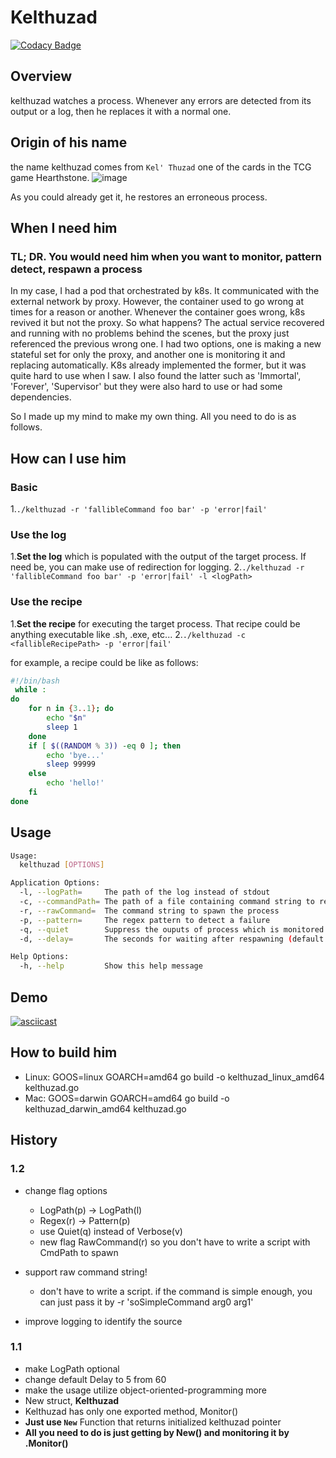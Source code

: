 # Kelthuzad

[![Codacy Badge](https://api.codacy.com/project/badge/Grade/753a3a93a96e45149d7e19fb1639fcb7)](https://app.codacy.com/app/0xF4D3C0D3/kelthuzad?utm_source=github.com&utm_medium=referral&utm_content=0xF4D3C0D3/kelthuzad&utm_campaign=Badge_Grade_Dashboard)

## Overview

kelthuzad watches a process. Whenever any errors are detected from its output or a log, then he replaces it with a normal one.

## Origin of his name

the name kelthuzad comes from `Kel' Thuzad` one of the cards in the TCG game Hearthstone.
![image](https://user-images.githubusercontent.com/19762154/56653541-d08e7480-66c8-11e9-9241-dd67a480309f.png)

As you could already get it, he restores an erroneous process.

## When I need him

### TL; DR. You would need him when you want to monitor, pattern detect, respawn a process

In my case, I had a pod that orchestrated by k8s. It communicated with the external network by proxy. However, the container used to go wrong at times for a reason or another. Whenever the container goes wrong, k8s revived it but not the proxy. So what happens? The actual service recovered and running with no problems behind the scenes, but the proxy just referenced the previous wrong one. I had two options, one is making a new stateful set for only the proxy, and another one is monitoring it and replacing automatically. K8s already implemented the former, but it was quite hard to use when I saw. I also found the latter such as 'Immortal', 'Forever', 'Supervisor' but they were also hard to use or had some dependencies.

So I made up my mind to make my own thing. All you need to do is as follows.

## How can I use him

### Basic

1.`./kelthuzad -r 'fallibleCommand foo bar' -p 'error|fail'`

### Use the log

1.**Set the log** which is populated with the output of the target process. If need be, you can make use of redirection for logging.
2.`./kelthuzad -r 'fallibleCommand foo bar' -p 'error|fail' -l <logPath>`

### Use the recipe

1.**Set the recipe** for executing the target process. That recipe could be anything executable like .sh, .exe, etc...
2.`./kelthuzad -c <fallibleRecipePath> -p 'error|fail'`

for example, a recipe could be like as follows:

```sh
#!/bin/bash
 while :
do
    for n in {3..1}; do
        echo "$n"
        sleep 1
    done
    if [ $((RANDOM % 3)) -eq 0 ]; then
        echo 'bye...'
        sleep 99999
    else
        echo 'hello!'
    fi
done
```

## Usage

```sh
Usage:
  kelthuzad [OPTIONS]

Application Options:
  -l, --logPath=     The path of the log instead of stdout
  -c, --commandPath= The path of a file containing command string to respawn the process
  -r, --rawCommand=  The command string to spawn the process
  -p, --pattern=     The regex pattern to detect a failure
  -q, --quiet        Suppress the ouputs of process which is monitored
  -d, --delay=       The seconds for waiting after respawning (default: 5)

Help Options:
  -h, --help         Show this help message
```

## Demo

[![asciicast](https://asciinema.org/a/242769.svg)](https://asciinema.org/a/242769)

## How to build him

- Linux: GOOS=linux GOARCH=amd64 go build -o kelthuzad_linux_amd64 kelthuzad.go
- Mac: GOOS=darwin GOARCH=amd64 go build -o kelthuzad_darwin_amd64 kelthuzad.go

## History

### 1.2

- change flag options
  - LogPath(p) -> LogPath(l)
  - Regex(r) -> Pattern(p)
  - use Quiet(q) instead of Verbose(v)
  - new flag RawCommand(r) so you don't have to write a script with CmdPath to spawn

- support raw command string!
  - don't have to write a script. if the command is simple enough, you can just pass it by -r 'soSimpleCommand arg0 arg1'

- improve logging to identify the source

### 1.1

- make LogPath optional
- change default Delay to 5 from 60
- make the usage utilize object-oriented-programming more
- New struct, **Kelthuzad**
- Kelthuzad has only one exported method, Monitor()
- **Just use `New`** Function that returns initialized kelthuzad pointer
- **All you need to do is just getting by New() and monitoring it by .Monitor()**
